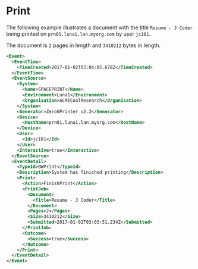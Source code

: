 # Print

The following example illustrates a document with the title `Resume - J Coder` being printed on `prn01.luna1.lan.myorg.com`
by user `jc101`.

The document is `2` pages in length and `3410212` bytes in length.


```xml
<Event>
  <EventTime>
    <TimeCreated>2017-01-02T03:04:05.678Z</TimeCreated>
  </EventTime>
  <EventSource>
    <System>
      <Name>SPACEPRINT</Name>
      <Environment>Luna1</Environment>
      <Organisation>ACMECoolResearch</Organisation>
    </System>
    <Generator>ZeroGPrinter v2.2</Generator>
    <Device>
      <HostName>prn01.luna1.lan.myorg.com</HostName>
    </Device>
    <User>
      <Id>jc101</Id>
    </User>
    <Interactive>true</Interactive>
  </EventSource>
  <EventDetail>
    <TypeId>BWPrint</TypeId>
    <Description>System has finished printing</Description>
    <Print>
      <Action>FinishPrint</Action>
      <PrintJob>
        <Document>
          <Title>Resume - J Coder</Title>
        </Document>
        <Pages>2</Pages>
        <Size>3410212</Size>
        <Submitted>2017-01-02T03:03:51.234Z</Submitted>
      </PrintJob>
      <Outcome>
        <Success>true</Success>
      </Outcome>
    </Print>
  </EventDetail>
</Event>
```
